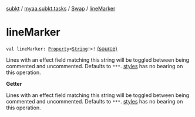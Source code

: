[subkt](../../index.md) / [myaa.subkt.tasks](../index.md) / [Swap](index.md) / [lineMarker](./line-marker.md)

# lineMarker

`val lineMarker: `[`Property`](https://docs.gradle.org/current/javadoc/org/gradle/api/provider/Property.html)`<`[`String`](https://kotlinlang.org/api/latest/jvm/stdlib/kotlin/-string/index.html)`!>!` [(source)](https://github.com/Myaamori/SubKt/blob/master/src/main/kotlin/myaa/subkt/tasks/asstasks.kt#L433)

Lines with an effect field matching this string will be toggled between
being commented and uncommented. Defaults to `***`.
[styles](styles.md) has no bearing on this operation.

**Getter**

Lines with an effect field matching this string will be toggled between
being commented and uncommented. Defaults to `***`.
[styles](styles.md) has no bearing on this operation.

